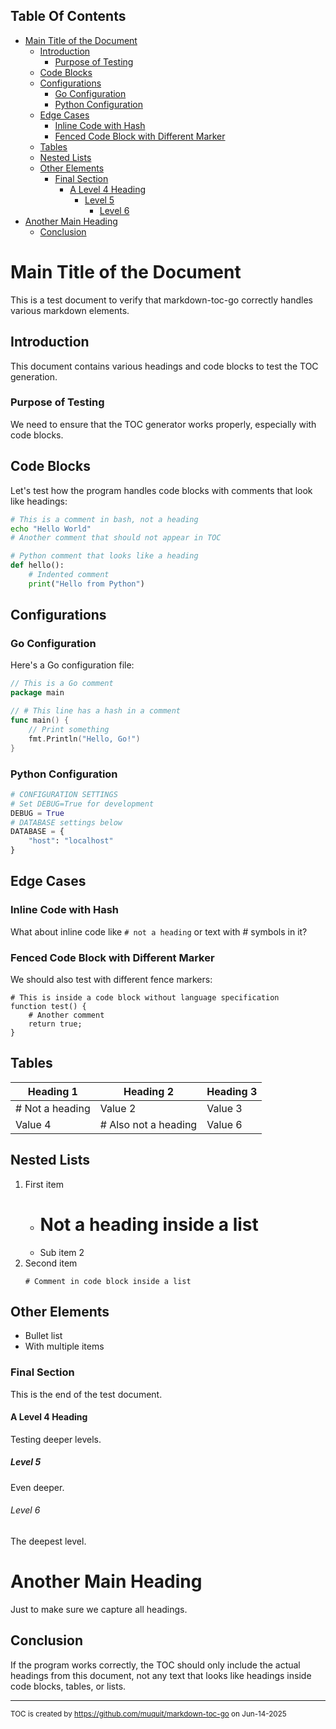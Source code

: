 ## Table Of Contents
- [Main Title of the Document](#main-title-of-the-document)
  - [Introduction](#introduction)
    - [Purpose of Testing](#purpose-of-testing)
  - [Code Blocks](#code-blocks)
  - [Configurations](#configurations)
    - [Go Configuration](#go-configuration)
    - [Python Configuration](#python-configuration)
  - [Edge Cases](#edge-cases)
    - [Inline Code with Hash](#inline-code-with-hash)
    - [Fenced Code Block with Different Marker](#fenced-code-block-with-different-marker)
  - [Tables](#tables)
  - [Nested Lists](#nested-lists)
  - [Other Elements](#other-elements)
    - [Final Section](#final-section)
      - [A Level 4 Heading](#a-level-4-heading)
        - [Level 5](#level-5)
          - [Level 6](#level-6)
- [Another Main Heading](#another-main-heading)
  - [Conclusion](#conclusion)

# Main Title of the Document

This is a test document to verify that markdown-toc-go correctly handles various markdown elements.

## Introduction

This document contains various headings and code blocks to test the TOC generation.

### Purpose of Testing

We need to ensure that the TOC generator works properly, especially with code blocks.

## Code Blocks

Let's test how the program handles code blocks with comments that look like headings:

```bash
# This is a comment in bash, not a heading
echo "Hello World"
# Another comment that should not appear in TOC
```

```python
# Python comment that looks like a heading
def hello():
    # Indented comment
    print("Hello from Python")
```

## Configurations

### Go Configuration

Here's a Go configuration file:

```go
// This is a Go comment
package main

// # This line has a hash in a comment
func main() {
    // Print something
    fmt.Println("Hello, Go!")
}
```

### Python Configuration

```python
# CONFIGURATION SETTINGS
# Set DEBUG=True for development
DEBUG = True
# DATABASE settings below
DATABASE = {
    "host": "localhost"
}
```

## Edge Cases

### Inline Code with Hash

What about inline code like `# not a heading` or text with # symbols in it?

### Fenced Code Block with Different Marker

We should also test with different fence markers:

```
# This is inside a code block without language specification
function test() {
    # Another comment
    return true;
}
```

## Tables

| Heading 1 | Heading 2 | Heading 3 |
|-----------|-----------|-----------|
| # Not a heading | Value 2 | Value 3 |
| Value 4 | # Also not a heading | Value 6 |

## Nested Lists

1. First item
   - # Not a heading inside a list
   - Sub item 2
2. Second item
   ```
   # Comment in code block inside a list
   ```

## Other Elements

- Bullet list
- With multiple items

### Final Section

This is the end of the test document.

#### A Level 4 Heading

Testing deeper levels.

##### Level 5

Even deeper.

###### Level 6

The deepest level.

# Another Main Heading

Just to make sure we capture all headings.

## Conclusion

If the program works correctly, the TOC should only include the actual headings from this document, not any text that looks like headings inside code blocks, tables, or lists.

---
<sub>TOC is created by https://github.com/muquit/markdown-toc-go on Jun-14-2025</sub>
